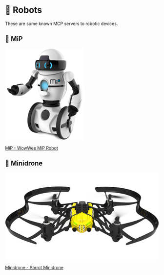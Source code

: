 # 🔺 Robots

These are some known MCP servers to robotic devices.

## 🔺 MiP

![MiP](https://github.com/hybridgroup/tinygo-mip/raw/main/images/mip.png)

[MiP - WowWee MiP Robot](https://github.com/hybridgroup/tinygo-mip/tree/main/cmd/mcp-mip)

## 🔺 Minidrone

![Minidrone](https://github.com/hybridgroup/tinygo-minidrone/raw/main/images/minidrone.jpg)

[Minidrone - Parrot Minidrone](https://github.com/hybridgroup/tinygo-minidrone)

